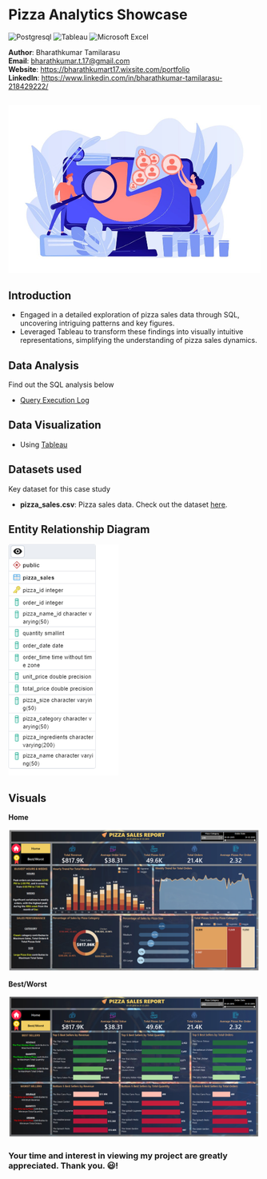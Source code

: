 # Pizza Analytics Showcase

![Postgresql](https://img.shields.io/badge/PostgreSQL-316192?style=for-the-badge&logo=postgresql&logoColor=white)
![Tableau](https://img.shields.io/badge/Tableau-E97627?style=for-the-badge&logo=Tableau&logoColor=white)
![Microsoft Excel](https://img.shields.io/badge/Microsoft_Excel-217346?style=for-the-badge&logo=microsoft-excel&logoColor=white)

**Author**: Bharathkumar Tamilarasu <br />
**Email**: bharathkumar.t.17@gmail.com <br />
**Website**: https://bharathkumart17.wixsite.com/portfolio <br />
**LinkedIn**: https://www.linkedin.com/in/bharathkumar-tamilarasu-218429222/  <br />

##

![Pizza Sales](https://github.com/Bharathkumar-Tamilarasu/Pizza-Analytics-Showcase/blob/main/Pizza%20sales_1.jpg)

## Introduction

* Engaged in a detailed exploration of pizza sales data through SQL, uncovering intriguing patterns and key figures.
* Leveraged Tableau to transform these findings into visually intuitive representations, simplifying the understanding of pizza sales dynamics.

## Data Analysis

Find out the SQL analysis below
* [Query Execution Log](https://github.com/Bharathkumar-Tamilarasu/Pizza-Analytics-Showcase/blob/main/Query%20Execution%20Log.md)
  
## Data Visualization

* Using [Tableau](https://public.tableau.com/app/profile/bharathkumar.tamilarasu/viz/PizzaSales_16959016177880/Home)


## Datasets used
Key dataset for this case study
- <strong>pizza_sales.csv</strong>: Pizza sales data. Check out the dataset [here](https://github.com/Bharathkumar-Tamilarasu/Pizza-Analytics-Showcase/blob/main/pizza_sales.csv).


## Entity Relationship Diagram
![alt text](https://github.com/Bharathkumar-Tamilarasu/Pizza-Analytics-Showcase/blob/main/Pizza%20Sales%20ERD.png)

## Visuals

**Home**

![Home](https://github.com/Bharathkumar-Tamilarasu/Pizza-Analytics-Showcase/blob/main/Dashboard_Home.png)

**Best/Worst**

![Best Worst](https://github.com/Bharathkumar-Tamilarasu/Pizza-Analytics-Showcase/blob/main/Dashboard_BestWorst.png)


### Your time and interest in viewing my project are greatly appreciated. Thank you. 😃!
